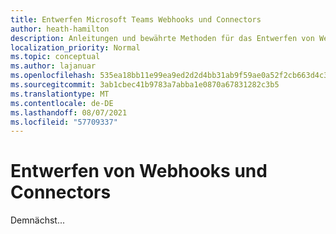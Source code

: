 ```yaml
---
title: Entwerfen Microsoft Teams Webhooks und Connectors
author: heath-hamilton
description: Anleitungen und bewährte Methoden für das Entwerfen von Webhooks und Connectors für Microsoft Teams.
localization_priority: Normal
ms.topic: conceptual
ms.author: lajanuar
ms.openlocfilehash: 535ea18bb11e99ea9ed2d2d4bb31ab9f59ae0a52f2cb663d4c344ddac160b56e
ms.sourcegitcommit: 3ab1cbec41b9783a7abba1e0870a67831282c3b5
ms.translationtype: MT
ms.contentlocale: de-DE
ms.lasthandoff: 08/07/2021
ms.locfileid: "57709337"
---
```

# <a name="design-webhooks-and-connectors"></a>Entwerfen von Webhooks und Connectors

Demnächst...
